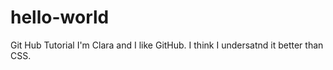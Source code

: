 # hello-world
Git Hub Tutorial
I'm Clara and I like GitHub. I think I undersatnd it better than CSS.
